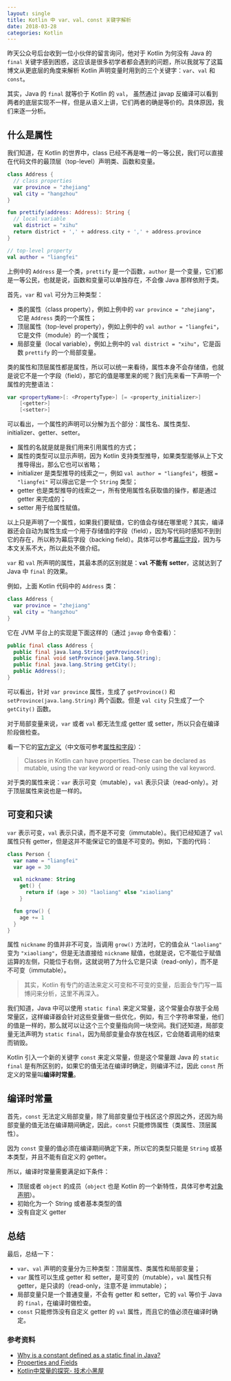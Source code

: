 ```yaml
---
layout: single
title: Kotlin 中 var、val、const 关键字解析
date: 2018-03-28
categories: Kotlin
---
```


昨天公众号后台收到一位小伙伴的留言询问，他对于 Kotlin 为何没有 Java 的 `final` 关键字感到困惑，这应该是很多初学者都会遇到的问题，所以我就写了这篇博文从更底层的角度来解析 Kotlin 声明变量时用到的三个关键字：`var`、`val` 和 `const`。

其实，Java 的 `final` 就等价于 Kotlin 的 `val`， 虽然通过 javap 反编译可以看到两者的底层实现不一样，但是从语义上讲，它们两者的确是等价的。具体原因，我们来逐一分析。

什么是属性
---
我们知道，在 Kotlin 的世界中，class 已经不再是唯一的一等公民，我们可以直接在代码文件的最顶层（top-level）声明类、函数和变量。

```kotlin
class Address {
  // class properties
  var province = "zhejiang"
  val city = "hangzhou"
}

fun prettify(address: Address): String {
  // local variable
  val district = "xihu"
  return district + ',' + address.city + ',' + address.province
}

// top-level property
val author = "liangfei"
```

上例中的 `Address` 是一个类，`prettify` 是一个函数，`author` 是一个变量，它们都是一等公民，也就是说，函数和变量可以单独存在，不会像 Java 那样依附于类。

首先，`var` 和 `val` 可分为三种类型：

* 类的属性（class property），例如上例中的 `var province = "zhejiang"`，它是 `Address` 类的一个属性；
* 顶层属性（top-level property），例如上例中的 `val author = "liangfei"`，它是文件（module）的一个属性；
* 局部变量（local variable），例如上例中的 `val district = "xihu"`，它是函数 `prettify` 的一个局部变量。

类的属性和顶层属性都是属性，所以可以统一来看待，属性本身不会存储值，也就是说它不是一个字段（field），那它的值是哪里来的呢？我们先来看一下声明一个属性的完整语法：

```kotlin
var <propertyName>[: <PropertyType>] [= <property_initializer>]
    [<getter>]
    [<setter>]
```

可以看出，一个属性的声明可以分解为五个部分：属性名、属性类型、initializer、getter、setter。

* 属性的名就是就是我们用来引用属性的方式；
* 属性的类型可以显示声明，因为 Kotlin 支持类型推导，如果类型能够从上下文推导得出，那么它也可以省略；
* initializer 是类型推导的线索之一，例如 `val author = "liangfei"`，根据 `= "liangfei"` 可以得出它是一个 `String` 类型；
* getter 也是类型推导的线索之一，所有使用属性名获取值的操作，都是通过 getter 来完成的；
* setter 用于给属性赋值。

以上只是声明了一个属性，如果我们要赋值，它的值会存储在哪里呢？其实，编译器还会自动为属性生成一个用于存储值的字段（field），因为写代码时感知不到到它的存在，所以称为幕后字段（backing field）。具体可以参考[幕后字段](https://github.com/LyndonChin/kotlin-docs-zh/blob/master/classes-and-objects/01_properties-and-fields.md#%E5%B9%95%E5%90%8E%E5%AD%97%E6%AE%B5)，因为与本文关系不大，所以此处不做介绍。

`var` 和 `val` 所声明的属性，其最本质的区别就是：**`val` 不能有 setter**，这就达到了 Java 中 `final` 的效果。

例如，上面 Kotlin 代码中的 `Address` 类：

```kotlin
class Address {
  var province = "zhejiang"
  val city = "hangzhou"
}
```

它在 JVM 平台上的实现是下面这样的（通过 `javap` 命令查看）：

```java
public final class Address {
  public final java.lang.String getProvince();
  public final void setProvince(java.lang.String);
  public final java.lang.String getCity();
  public Address();
}
```

可以看出，针对 `var province` 属性，生成了 `getProvince()` 和 `setProvince(java.lang.String)` 两个函数。但是 `val city` 只生成了一个 `getCity()` 函数。

对于局部变量来说，`var` 或者 `val` 都无法生成 getter 或 setter，所以只会在编译阶段做检查。

看一下它的[官方定义](https://kotlinlang.org/docs/reference/properties.html)（中文版可参考[属性和字段](https://github.com/LyndonChin/kotlin-docs-zh/blob/master/classes-and-objects/01_properties-and-fields.md)）：

> Classes in Kotlin can have properties. These can be declared as mutable, using the var keyword or read-only using the val keyword.

对于类的属性来说：`var` 表示可变（mutable），`val` 表示只读（read-only）。对于顶层属性来说也是一样的。

可变和只读
---
`var` 表示可变，`val` 表示只读，而不是不可变（immutable）。我们已经知道了 `val` 属性只有 getter，但是这并不能保证它的值是不可变的。例如，下面的代码：

```kotlin
class Person {
  var name = "liangfei"
  var age = 30

  val nickname: String
    get() {
      return if (age > 30) "laoliang" else "xiaoliang"
    }

  fun grow() {
    age += 1
  }
}
```

属性 `nickname` 的值并非不可变，当调用 `grow()` 方法时，它的值会从 `"laoliang"` 变为 `"xiaoliang"`，但是无法直接给 `nickname` 赋值，也就是说，它不能位于赋值运算的左侧，只能位于右侧，这就说明了为什么它是只读（read-only），而不是不可变（immutable）。

> 其实，Kotlin 有专门的语法来定义可变和不可变的变量，后面会专门写一篇博问来分析，这里不再深入。

我们知道，Java 中可以使用 `static final` 来定义常量，这个常量会存放于全局常量区，这样编译器会针对这些变量做一些优化，例如，有三个字符串常量，他们的值是一样的，那么就可以让这个三个变量指向同一块空间。我们还知道，局部变量无法声明为 `static final`，因为局部变量会存放在栈区，它会随着调用的结束而销毁。

Kotlin 引入一个新的关键字 `const` 来定义常量，但是这个常量跟 Java 的 `static final` 是有所区别的，如果它的值无法在编译时确定，则编译不过，因此 `const` 所定义的常量叫**编译时常量**。

编译时常量
---
首先，`const` 无法定义局部变量，除了局部变量位于栈区这个原因之外，还因为局部变量的值无法在编译期间确定，因此，`const` 只能修饰属性（类属性、顶层属性）。

因为 `const` 变量的值必须在编译期间确定下来，所以它的类型只能是 `String` 或基本类型，并且不能有自定义的 getter。

所以，编译时常量需要满足如下条件：

* 顶层或者 `object` 的成员（`object` 也是 Kotlin 的一个新特性，具体可参考[对象声明](https://github.com/LyndonChin/kotlin-docs-zh/blob/master/classes-and-objects/10_objects.md#%E5%AF%B9%E8%B1%A1%E5%A3%B0%E6%98%8E)）。
* 初始化为一个 String 或者基本类型的值
* 没有自定义 getter

总结
---
最后，总结一下：

* `var`、`val` 声明的变量分为三种类型：顶层属性、类属性和局部变量；
* `var` 属性可以生成 getter 和 setter，是可变的（mutable），`val` 属性只有 getter，是只读的（read-only，注意不是 immutable）；
* 局部变量只是一个普通变量，不会有 getter 和 setter，它的 `val` 等价于 Java 的 `final`，在编译时做检查。
* `const` 只能修饰没有自定义 getter 的 `val` 属性，而且它的值必须在编译时确定。

### 参考资料
* [Why is a constant defined as a static final in Java?](https://www.quora.com/Why-is-a-constant-defined-as-a-static-final-in-Java)
* [Properties and Fields](https://kotlinlang.org/docs/reference/properties.html)
* [Kotlin中常量的探究- 技术小黑屋](https://droidyue.com/blog/2017/11/05/dive-into-kotlin-constants/)
